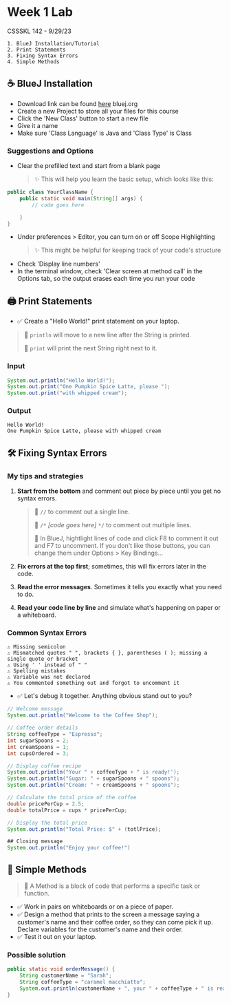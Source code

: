 # Week 1 Lab

CSSSKL 142 - 9/29/23

    1. BlueJ Installation/Tutorial
    2. Print Statements
    3. Fixing Syntax Errors
    4. Simple Methods

## ☕ BlueJ Installation

* Download link can be found [here](https://www.bluej.org/) bluej.org
* Create a new Project to store all your files for this course
* Click the 'New Class' button to start a new file
* Give it a name
* Make sure 'Class Language' is Java and 'Class Type' is Class

### Suggestions and Options

* Clear the prefilled text and start from a blank page
    > ✨ This will help you learn the basic setup, which looks like this:

```java
public class YourClassName {
    public static void main(String[] args) {
        // code goes here

    }
}
```

* Under preferences > Editor, you can turn on or off Scope Highlighting
    > ✨ This might be helpful for keeping track of your code's structure
* Check 'Display line numbers'
* In the terminal window, check 'Clear screen at method call' in the Options tab, so the output erases each time you run your code

## 🖨️ Print Statements

* ✅ Create a "Hello World!" print statement on your laptop.

> 📝 `println` will move to a new line after the String is printed.
>
> 📝 `print` will print the next String right next to it.

### Input
```java
System.out.println("Hello World!");
System.out.print("One Pumpkin Spice Latte, please ");
System.out.print("with whipped cream");
```

### Output
```
Hello World!
One Pumpkin Spice Latte, please with whipped cream
```

## 🛠️ Fixing Syntax Errors ##

### My tips and strategies

1. **Start from the bottom** and comment out piece by piece until you get no syntax errors.

    > 📝 `//` to comment out a single line.
    >
    > 📝 `/*` *[code goes here]* `*/` to comment out multiple lines.
    >
    > 🔷 In BlueJ, hightlight lines of code and click F8 to comment it out and F7 to uncomment. If you don't like those buttons, you can change them under Options > Key Bindings...

2. **Fix errors at the top first**; sometimes, this will fix errors later in the code.

3. **Read the error messages**. Sometimes it tells you exactly what you need to do.

4. **Read your code line by line** and simulate what's happening on paper or a whiteboard.

### Common Syntax Errors

    ⚠️ Missing semicolon
    ⚠️ Mismatched quotes " ", brackets { }, parentheses ( ); missing a single quote or bracket
    ⚠️ Using ' ' instead of " "
    ⚠️ Spelling mistakes
    ⚠️ Variable was not declared
    ⚠️ You commented something out and forgot to uncomment it

* ✅ Let's debug it together. Anything obvious stand out to you?

```java
// Welcome message
System.out.println("Welcome to the Coffee Shop");

// Coffee order details
String coffeeType = "Espresso";
int sugarSpoons = 2;
int creamSpoons = 1;
int cupsOrdered = 3;

// Display coffee recipe
System.out.println("Your " + coffeeType + " is ready!');
System.out.println("Sugar: " + sugarSpoons + " spoons");
System.out.println("Cream: " + creamSpoons + " spoons");

// Calculate the total price of the coffee
double pricePerCup = 2.5;
double totalPrice = cups * pricePerCup;  

// Display the total price
System.out.println("Total Price: $" + (totlPrice);

## Closing message
System.out.println("Enjoy your coffee!")
```

## 🧩 Simple Methods

> 📝 A Method is a block of code that performs a specific task or function.

* ✅ Work in pairs on whiteboards or on a piece of paper.
* ✅ Design a method that prints to the screen a message saying a customer's name and their coffee order, so they can come pick it up. Declare variables for the customer's name and their order.
* ✅ Test it out on your laptop.

### Possible solution

```java
public static void orderMessage() {
    String customerName = "Sarah";
    String coffeeType = "caramel macchiatto";
    System.out.println(customerName + ", your " + coffeeType + " is ready! " + customerName + "!!");
}
```
